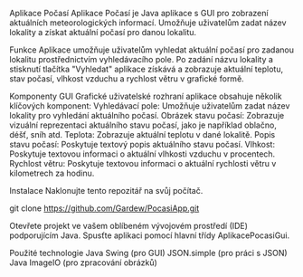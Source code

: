 Aplikace Počasí
Aplikace Počasí je Java aplikace s GUI pro zobrazení aktuálních meteorologických informací. Umožňuje uživatelům zadat název lokality a získat aktuální počasí pro danou lokalitu.

Funkce
Aplikace umožňuje uživatelům vyhledat aktuální počasí pro zadanou lokalitu prostřednictvím vyhledávacího pole. 
Po zadání názvu lokality a stisknutí tlačítka "Vyhledat" aplikace získává a zobrazuje aktuální teplotu, stav počasí, vlhkost vzduchu a rychlost větru v grafické formě.

Komponenty GUI
Grafické uživatelské rozhraní aplikace obsahuje několik klíčových komponent:
Vyhledávací pole: Umožňuje uživatelům zadat název lokality pro vyhledání aktuálního počasí.
Obrázek stavu počasí: Zobrazuje vizuální reprezentaci aktuálního stavu počasí, jako je například oblačno, déšť, sníh atd.
Teplota: Zobrazuje aktuální teplotu v dané lokalitě.
Popis stavu počasí: Poskytuje textový popis aktuálního stavu počasí.
Vlhkost: Poskytuje textovou informaci o aktuální vlhkosti vzduchu v procentech.
Rychlost větru: Poskytuje textovou informaci o aktuální rychlosti větru v kilometrech za hodinu.

Instalace
Naklonujte tento repozitář na svůj počítač.

git clone https://github.com/Gardew/PocasiApp.git

Otevřete projekt ve vašem oblíbeném vývojovém prostředí (IDE) podporujícím Java.
Spusťte aplikaci pomocí hlavní třídy AplikacePocasiGui.

Použité technologie
Java
Swing (pro GUI)
JSON.simple (pro práci s JSON)
Java ImageIO (pro zpracování obrázků)
